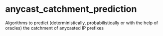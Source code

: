 # anycast_catchment_prediction
Algorithms to predict (deterministically, probabilistically or with the help of oracles) the catchment of anycasted IP prefixes
